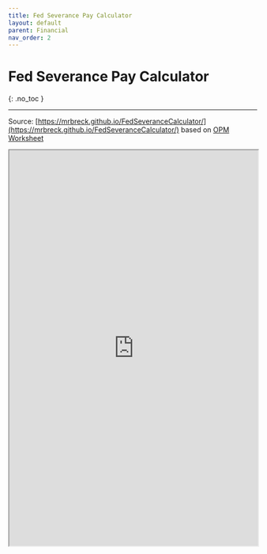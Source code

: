```yaml
---
title: Fed Severance Pay Calculator
layout: default
parent: Financial
nav_order: 2
---
```

# Fed Severance Pay Calculator

{: .no_toc }

---

Source: [https://mrbreck.github.io/FedSeveranceCalculator/](https://mrbreck.github.io/FedSeveranceCalculator/) based on [OPM Worksheet](https://www.opm.gov/policy-data-oversight/pay-leave/pay-administration/fact-sheets/severance-pay-estimation-worksheet)

<iframe src="https://mrbreck.github.io/FedSeveranceCalculator/" width="100%" height="800px"></iframe>